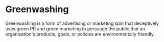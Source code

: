 # Greenwashing

Greenwashing is a form of advertising or marketing spin that deceptively uses green PR and green marketing
to persuade the public that an organization's products, goals, or policies are environmentally friendly.
